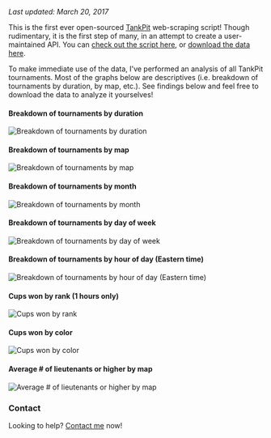 *Last updated: March 20, 2017*

This is the first ever open-sourced [TankPit](https://www.tankpit.com/) web-scraping script! Though rudimentary, it is the first step of many, in an attempt to create a user-maintained API. You can [check out the script here](https://github.com/crosswalkcalvin/tourney-analysis/blob/master/scraper.py), or [download the data here](https://github.com/crosswalkcalvin/tourney-analysis/tree/master/data).

To make immediate use of the data, I've performed an analysis of all TankPit tournaments. Most of the graphs below are descriptives (i.e. breakdown of tournaments by duration, by map, etc.). See findings below and feel free to download the data to analyze it yourselves!

#### Breakdown of tournaments by duration

![Breakdown of tournaments by duration](https://cloud.githubusercontent.com/assets/26494727/24176481/76e5d708-0e59-11e7-932c-202cb262fd60.png)

#### Breakdown of tournaments by map

![Breakdown of tournaments by map](https://cloud.githubusercontent.com/assets/26494727/24176499/8753c1f4-0e59-11e7-89c1-e674fc358275.png)

#### Breakdown of tournaments by month

![Breakdown of tournaments by month](https://cloud.githubusercontent.com/assets/26494727/24176500/8754680c-0e59-11e7-83b5-89ddea55c376.png)

#### Breakdown of tournaments by day of week

![Breakdown of tournaments by day of week](https://cloud.githubusercontent.com/assets/26494727/24176498/8752a936-0e59-11e7-91e0-538c6891f5d3.png)

#### Breakdown of tournaments by hour of day (Eastern time)

![Breakdown of tournaments by hour of day (Eastern time)](https://cloud.githubusercontent.com/assets/26494727/24176496/87504d26-0e59-11e7-8aff-e3fcf2eebcba.png)

#### Cups won by rank (1 hours only)

![Cups won by rank](https://cloud.githubusercontent.com/assets/26494727/24176495/874fbe2e-0e59-11e7-9293-4e0851e29b4d.png)

#### Cups won by color

![Cups won by color](https://cloud.githubusercontent.com/assets/26494727/24176343/a3225658-0e58-11e7-858c-0e0d190ce00e.png)

#### Average # of lieutenants or higher by map

![Average # of lieutenants or higher by map](https://cloud.githubusercontent.com/assets/26494727/24176497/8751220a-0e59-11e7-9112-ec3c293af03f.png)

### Contact

Looking to help? [Contact me](mailto:crosswalkcalvin@gmail.com) now!
